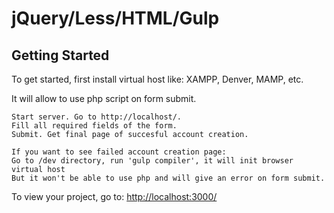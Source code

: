 # jQuery/Less/HTML/Gulp

## Getting Started

To get started, first install virtual host like:
XAMPP, Denver, MAMP, etc.

It will allow to use php script on form submit.

```
Start server. Go to http://localhost/. 
Fill all required fields of the form.
Submit. Get final page of succesful account creation.

```
```
If you want to see failed account creation page:
Go to /dev directory, run 'gulp compiler', it will init browser virtual host
But it won't be able to use php and will give an error on form submit.

```

To view your project, go to: [http://localhost:3000/](http://localhost:3000/)